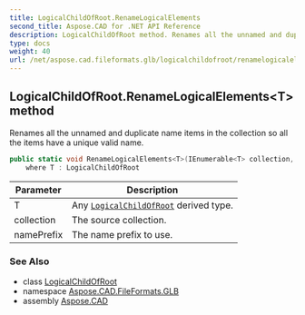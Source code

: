 ```yaml
---
title: LogicalChildOfRoot.RenameLogicalElements
second_title: Aspose.CAD for .NET API Reference
description: LogicalChildOfRoot method. Renames all the unnamed and duplicate name items in the collection so all the items have a unique valid name
type: docs
weight: 40
url: /net/aspose.cad.fileformats.glb/logicalchildofroot/renamelogicalelements/
---
```

## LogicalChildOfRoot.RenameLogicalElements&lt;T&gt; method

Renames all the unnamed and duplicate name items in the collection so all the items have a unique valid name.

```csharp
public static void RenameLogicalElements<T>(IEnumerable<T> collection, string namePrefix)
    where T : LogicalChildOfRoot
```

| Parameter | Description |
| --- | --- |
| T | Any [`LogicalChildOfRoot`](../) derived type. |
| collection | The source collection. |
| namePrefix | The name prefix to use. |

### See Also

* class [LogicalChildOfRoot](../)
* namespace [Aspose.CAD.FileFormats.GLB](../../../aspose.cad.fileformats.glb/)
* assembly [Aspose.CAD](../../../)


